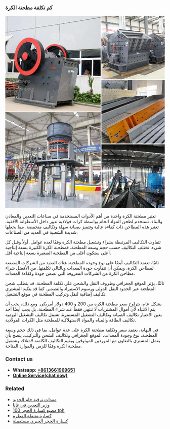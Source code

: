 <h3>كم تكلفة مطحنة الكرة</h3><img src='1701853311.jpg' alt=''><p>تعتبر مطحنة الكرة واحدة من أهم الأدوات المستخدمة في صناعات التعدين والمعادن والبناء. تستخدم لطحن المواد الخام بواسطة كرات فولاذية تدور داخل الأسطوانة الأفقية. تعتبر هذه المطاحن ذات كفاءة عالية وتتميز بصيانة سهلة وتكاليف منخفضة، مما يجعلها شديدة الشعبية في العديد من الصناعات.</p><p>تتفاوت التكاليف المرتبطة بشراء وتشغيل مطحنة الكرة وفقًا لعدة عوامل. أولاً وقبل كل شيء، تختلف التكاليف حسب حجم وسعة المطحنة. فمطحنة الكرة الكبيرة بسعة إنتاجية أعلى ستكون أغلى من المطحنة الصغيرة بسعة إنتاجية أقل.</p><p>ثانيًا، تعتمد التكاليف أيضًا على نوع وجودة المطحنة. هناك العديد من الشركات المصنعة لمطاحن الكرة، ويمكن أن تتفاوت جودة المعدات وبالتالي تكلفتها. من الأفضل شراء مطاحن الكرة من الشركات المعروفة التي تضمن جودة وكفاءة المعدات.</p><p>ثالثًا، يؤثر الموقع الجغرافي وظروف النقل والشحن على تكلفة المطحنة. قد يتطلب شحن المطحنة عبر الحدود النقل الدولي ورسوم الاستيراد والتصدير. كما قد يتكبد المشتري تكاليف إضافية لنقل وتركيب المطحنة في موقع التشغيل.</p><p>بشكل عام، يتراوح سعر مطحنة الكرة بين 200 و 400 دولار أمريكي. ومع ذلك، يجب أن يتم الانتباه لأن أموال المشتريات لا تنتهي فقط عند شراء المطحنة، بل يجب أيضًا أخذ بعين الاعتبار تكاليف الصيانة وتكاليف التشغيل المستمرة. تشمل تكاليف التشغيل اليومية تكاليف الطاقة والمياه والمواد الاستهلاكية للمطحنة مثل الكرات الفولاذية.</p><p>في النهاية، يعتمد سعر وتكلفة مطحنة الكرة على عدة عوامل، بما في ذلك حجم وسعة المطحنة، نوع وجودة المعدات، الموقع الجغرافي وتكاليف الشحن والتركيب. ينصح بأن يعمل المشتري بالتعاون مع الموردين الموثوقين ويقيم التكاليف الكامنة لامتلاك وتشغيل مطحنة الكرة وفقًا للزمن والموارد المتاحة.</p><h3>Contact us</h3><ul><li><strong>Whatsapp:&nbsp;<a href="https://wa.me/8613661969651">+8613661969651</a></strong></li><li><a href="https://swt.shibang-china.com/?git&amp;zhl&amp;كم تكلفة مطحنة الكرة"><strong>Online Service(chat now)</strong></a></li></ul><h3>Related</h3><ul><li><a href='معدات ترقية خام الحديد.md'>معدات ترقية خام الحديد</a></li><li><a href='وزير التعدين في غانا.md'>وزير التعدين في غانا</a></li><li><a href='مصنع كسارة الحجر 100 tph.md'>مصنع كسارة الحجر 100 tph</a></li><li><a href='كسارة متنقلة القطرة.md'>كسارة متنقلة القطرة</a></li><li><a href='كسارة الحجر الجيري مستعملة.md'>كسارة الحجر الجيري مستعملة</a></li></ul>